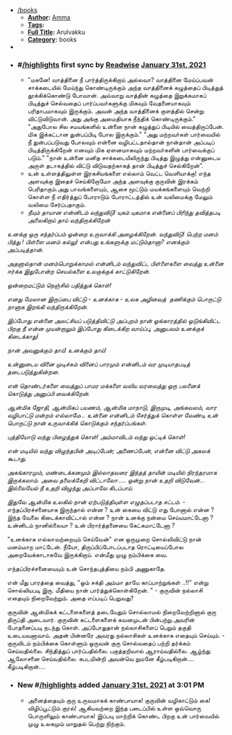 - [/books]()
    - **[Author]():** [Amma]()
    - **[Tags]():**
    - **[Full Title]():** Arulvakku
    - **[Category]():** books
- 
- ### #[/highlights]() first sync by [Readwise]() [January 31st, 2021]()
    - ”மகனே! வாத்தினை நீ பார்த்திருக்கிறாய் அல்லவா? வாத்தினை மேய்ப்பவன் சாக்கடையில் மேய்ந்து கொண்டிருக்கும் அந்த வாத்தினைக் கழுத்தைப் பிடித்துத் தூக்கிக்கொண்டு போவான். அவ்வாறு வாத்தின் கழுத்தை இறுக்கமாகப் பிடித்துச் செல்வதைப் பார்ப்பவா்களுக்கு மிகவும் வேதனையாகவும் பரிதாபமாகவும் இருக்கும். அவன் அந்த வாத்தினைக் குளத்தில் சென்று விட்டுவிடுவான். அது அங்கு அமைதியாக நீந்திக் கொண்டிருக்கும்."
 "அதுபோல சில சமயங்களில் உன்னை நான் கழுத்துப் பிடியில் வைத்திருப்பேன். மிக இக்கட்டான துன்பப்பிடி போல இருக்கும்."
"அது மற்றவா்கள் பார்வையில் நீ துன்பப்படுவது போலவும் என்னை வழிபட்டதால்தான் நான்தான் அப்படிப் பிடித்திருக்கிறேன் எனவும் மிக ஏளனமாகவும் மற்றவா்களின் பார்வைக்குப் படும்."
 "நான் உன்னை மனித சாக்கடையிலிருந்து பிடித்து இழுத்து என்னுடைய அருள் தடாகத்தில் விட்டு விடுவதற்காகத் தான் பிடித்துச் செல்கிறேன்”. 
    - உன் உள்ளத்திலுள்ள இரகசியங்களை எல்லாம் வெட்ட வெளியாக்கு! எந்த அளவுக்கு இதைச் செய்கிறோமோ அந்த அளவுக்கு குருவின்
இரக்கம் பெரிதாகும்.அது பாவங்களையும், ஆசை மூட்டும் மயக்கங்களையும் வெற்றி கொள்ள நீ எதிர்த்துப் போராடும் போராட்டத்தில் உன் வலிமைக்கு மேலும் வலிமை சேர்ப்பதாகும். 
    - *நீயும் தாயான என்னிடம் வந்துவிடு! யுகம் யுகமாக என்னைப் பிரிந்து தவித்தபடி அலைகிறாய் தாய் வந்திருக்கிறேன்*

*உனக்கு ஒரு சந்தர்ப்பம் ஒன்றை உருவாக்கி அழைக்கிறேன். வந்துவிடு! பெற்ற மனம் பித்து ! பிள்ளை மனம் கல்லு! என்பது உங்களுக்கு மட்டும்தானா? எனக்கும் அப்படித்தான்.*

*அதனால்தான் மனம்பொறுக்காமல் என்னிடம் வந்துவிட்ட பிள்ளைகளை வைத்து உன்னை ஈர்க்க இதுபோன்ற செயல்களை உலகுக்குக் காட்டுகிறேன்.*

*ஒன்றைமட்டும் நெஞ்சில் பதித்துக் கொள்!*

*எனது மேலான இருப்பை விட்டு - உனக்காக - உலக அழிவைத்  தணிக்கும் பொருட்டு நானாக இறங்கி வந்திருக்கிறேன்.*

*இப்போது என்னை அலட்சியப் படுத்திவிட்டு அப்புறம் நான் ஓங்காரத்தில் ஒடுங்கிவிட்ட பிறகு நீ என்ன முயன்றாலும் இப்போது கிடைக்கிற வாய்ப்பு, அனுபவம் உனக்குக் கிடைக்காது!*

*நான் அவனுக்கும் தாய்! உனக்கும் தாய்!*

*உன்னுடைய வினை முடிச்சும் வினைப் பாரமும் என்னிடம் வர முடியாதபடித் தடைபடுத்துகின்றன.*

*என் தொண்டர்களை வைத்துப் பாமர மக்களை வலிய வரவைத்து ஒரு பலனைக் கொடுத்து அனுப்பி வைக்கிறேன்.*

*ஆன்மிக ஜோதி, ஆன்மிகப் பயணம், ஆன்மிக மாநாடு, இருமுடி, அங்கவலம், வார வழிபாட்டு மன்றம் எல்லாமே... உன்னை என்னிடம் சேர்த்துக் கொள்ள வேண்டி உன் பொருட்டு நான் உருவாக்கிக் கொடுக்கும் சந்தர்ப்பங்கள்.*

*புத்தியோடு வந்து பிழைத்துக் கொள்! அம்மாவிடம் வந்து ஒட்டிக் கொள்!* 

*என் மடியில் வந்து விழுந்தபின் அடிப்பேன்; அணைப்பேன், என்னை விட்டு அகலக் கூடாது.*

*அகங்காரமும், மண்டைக்கனமும் இல்லாதவரை இந்தத் தாயின் மடியில் நிரந்தரமாக இருக்கலாம்.* 
*அவை தலைக்கேறி விட்டாலோ ....*
*ஒன்று நான் உதறி விடுவேன்...*
*இல்லையேல் நீ உதறி விழுந்து அப்பாலே கிடப்பாய்.*

*இதுவே ஆன்மிக உலகில் நான் ஏற்படுத்தியுள்ள எழுதப்படாத சட்டம்.* 
    - எந்தப்பிரச்சனையாக இருந்தால் என்ன ?
உன் கையை விட்டு எது போனால் என்ன ? 
இந்த வேலை கிடைக்காவிட்டால் என்ன ?
நான் உனக்கு நன்மை செய்யமாட்டேனா ?
உன்னிடம் நானில்லையா ?
உன் பிரார்த்தனையை கேட்கமாட்டேனா ?

"உனக்காக எல்லாவற்றையும் செய்வேன்" என ஒருமுறை சொல்லிவிட்டு நான் மனம்மாற மாட்டேன்.
நீயோ, திருப்பிப்போடப்படாத ரொட்டியைப்போல அறைவேக்காடாகவே இருக்கிறாய். 
என்மீது முழு நம்பிக்கை வை.

எந்தப்பிரச்சனையையும் உன் சொந்தபுத்தியை நம்பி அணுகாதே.

என் மீது பாரத்தை வைத்து, 
"ஓம் சக்தி அம்மா தாயே காப்பாற்றுங்கள் ..!!"
என்று சொல்லியபடி இரு. 
மீதியை நான் பார்த்துக்கொள்கிறேன். " 
    - குருவின் நல்லாசி எதையும் நிறைவேற்றும்.
அதை எப்படிப் பெறுவது?


குருவின் ஆன்மிகக் கட்டளைகளைத் தடையேதும் சொல்லாமல் நிறைவேற்றினால் குரு திருப்தி அடைவார்.
குருவின் கட்டளைகளைக் கவனமுடன் பின்பற்று.அவரின் போதனைப்படி நடந்து கொள். அப்போதுதான் நல்லாசிகளைப் பெறும் தகுதி உடையவனாவாய். அதன் பின்னரே அவரது நல்லாசிகள் உனக்காக எதையும் செய்யும். 
    - குருவிடம் நம்பிக்கை கொள்ளும் ஒருவன் 
குரு சொல்வதைப் பற்றி தர்க்கம் செய்வதில்லை.
சிந்தித்துப் பார்ப்பதில்லை.
பகுத்தறிவால் ஆராய்வதில்லை.
ஆழ்ந்து ஆலோசனை செய்வதில்லை. கபடமின்றி அவன்வெ றுமனே கீழ்படிகிறான்....
கீழ்படிகிறான்.... 
- ### New #[/highlights]() added [January 31st, 2021]() at 3:01 PM
    - அனைத்தையும் குரு உருவமாகக் காண்பாயாக!
குருவின் வழிகாட்டும் கை!
விழிப்பூட்டும் குரல்! 
ஆகியவற்றை இந்த படைப்பில் உள்ள ஒவ்வொரு பொருளிலும் காண்பாயாக! இப்படி மாற்றிக் கொண்ட பிறகு உன் பார்வையில் முழு உலகமும் மாறுதல் பெற்று நிற்கும். 

